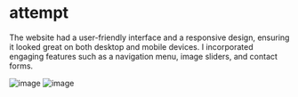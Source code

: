 # attempt
The website had a user-friendly interface and a responsive design, ensuring it looked great on both desktop and mobile devices. I incorporated engaging features such as a navigation menu, image sliders, and contact forms. 



![image](https://github.com/boccique/attempt/assets/143612524/9a92b83a-e7c1-47b5-93b4-d4e75019919a)
![image](https://github.com/boccique/attempt/assets/143612524/4995081c-bcbe-4066-8e31-a06b423a055e)
